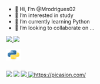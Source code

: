 - 👋 Hi, I’m @Mrodrigues02
- 👀 I’m interested in study
- 🌱 I’m currently learning Python
- 💞️ I’m looking to collaborate on ...

<div>
  <a href="https://github.com/Mrodrigues02">
  <img heigth="180em" src="https://github-readme-stats.vercel.app/api?username=Mrodrigues02&show_icons=true&theme=graywhite&include_all_commits=true&count_private=true"/>
  <img heigth="180em" src="https://github-readme-stats.vercel.app/api/top-langs/?username=Mrodrigues02&layout=compact&langs_count=16&theme=graywhite"/>
</div>

<div style="display: inline_block"><br>
  <img align="center" alt="Matheus-Python" height="30" width="40" src="https://raw.githubusercontent.com/devicons/devicon/master/icons/python/python-original.svg">
 


##
  
<div>
  </a>
  <a href="https://matheus.r.d@hotmail.com"><img src="https://img.shields.io/badge/Microsoft_Outlook-0078D4?style=for-the-badge&logo=microsoft-outlook&logoColor=white" target="_blank"></a>
  <a href="https://www.linkedin.com/in/matheus-rodrigues-090a42219" target="_blank"><img src="https://img.shields.io/badge/LinkedIn-0077B5?style=for-the-badge&logo=linkedin&logoColor=white" target="_blank"></a>
  <a href="https://www.facebook.com/profile.php?id=100006413371870" target="_blank"><img src="https://img.shields.io/badge/Facebook-1877F2?style=for-the-badge&logo=facebook&logoColor=white" target="_blank"</a>
  <a href=""><img src="https://i.picasion.com/pic91/fbf70251cf9d5c71a151e33ca4520dab.gif" width="150" height="150" border="0" alt="https://picasion.com/" /></a><br /><a href="https://picasion.com/"></a>


  
</div>
